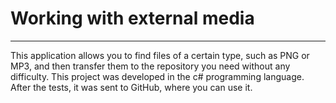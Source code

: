 # Working with external media
<hr>

This application allows you to find files of a certain type, such as PNG or MP3, and then transfer them to the repository you need without any difficulty.
This project was developed in the c# programming language. After the tests, it was sent to GitHub, where you can use it.

